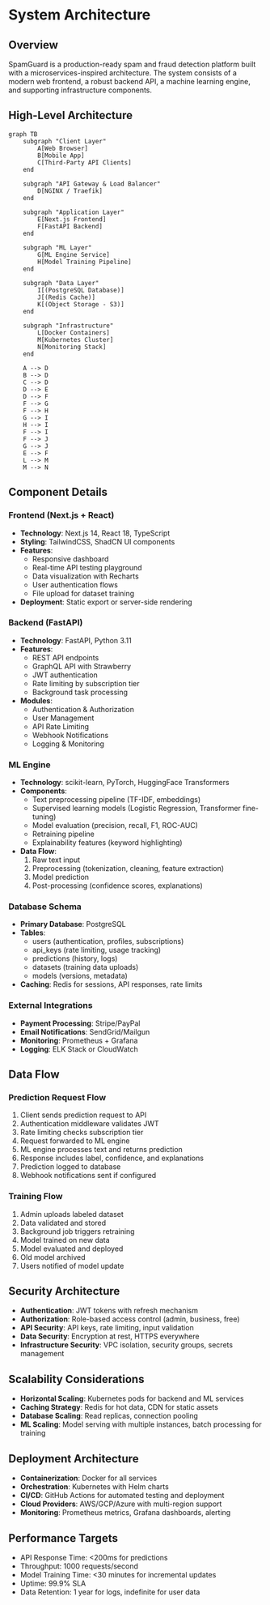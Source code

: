 # System Architecture

## Overview

SpamGuard is a production-ready spam and fraud detection platform built with a microservices-inspired architecture. The system consists of a modern web frontend, a robust backend API, a machine learning engine, and supporting infrastructure components.

## High-Level Architecture

```mermaid
graph TB
    subgraph "Client Layer"
        A[Web Browser]
        B[Mobile App]
        C[Third-Party API Clients]
    end

    subgraph "API Gateway & Load Balancer"
        D[NGINX / Traefik]
    end

    subgraph "Application Layer"
        E[Next.js Frontend]
        F[FastAPI Backend]
    end

    subgraph "ML Layer"
        G[ML Engine Service]
        H[Model Training Pipeline]
    end

    subgraph "Data Layer"
        I[(PostgreSQL Database)]
        J[(Redis Cache)]
        K[(Object Storage - S3)]
    end

    subgraph "Infrastructure"
        L[Docker Containers]
        M[Kubernetes Cluster]
        N[Monitoring Stack]
    end

    A --> D
    B --> D
    C --> D
    D --> E
    D --> F
    F --> G
    F --> H
    G --> I
    H --> I
    F --> I
    F --> J
    G --> J
    E --> F
    L --> M
    M --> N
```

## Component Details

### Frontend (Next.js + React)
- **Technology**: Next.js 14, React 18, TypeScript
- **Styling**: TailwindCSS, ShadCN UI components
- **Features**:
  - Responsive dashboard
  - Real-time API testing playground
  - Data visualization with Recharts
  - User authentication flows
  - File upload for dataset training
- **Deployment**: Static export or server-side rendering

### Backend (FastAPI)
- **Technology**: FastAPI, Python 3.11
- **Features**:
  - REST API endpoints
  - GraphQL API with Strawberry
  - JWT authentication
  - Rate limiting by subscription tier
  - Background task processing
- **Modules**:
  - Authentication & Authorization
  - User Management
  - API Rate Limiting
  - Webhook Notifications
  - Logging & Monitoring

### ML Engine
- **Technology**: scikit-learn, PyTorch, HuggingFace Transformers
- **Components**:
  - Text preprocessing pipeline (TF-IDF, embeddings)
  - Supervised learning models (Logistic Regression, Transformer fine-tuning)
  - Model evaluation (precision, recall, F1, ROC-AUC)
  - Retraining pipeline
  - Explainability features (keyword highlighting)
- **Data Flow**:
  1. Raw text input
  2. Preprocessing (tokenization, cleaning, feature extraction)
  3. Model prediction
  4. Post-processing (confidence scores, explanations)

### Database Schema
- **Primary Database**: PostgreSQL
- **Tables**:
  - users (authentication, profiles, subscriptions)
  - api_keys (rate limiting, usage tracking)
  - predictions (history, logs)
  - datasets (training data uploads)
  - models (versions, metadata)
- **Caching**: Redis for sessions, API responses, rate limits

### External Integrations
- **Payment Processing**: Stripe/PayPal
- **Email Notifications**: SendGrid/Mailgun
- **Monitoring**: Prometheus + Grafana
- **Logging**: ELK Stack or CloudWatch

## Data Flow

### Prediction Request Flow
1. Client sends prediction request to API
2. Authentication middleware validates JWT
3. Rate limiting checks subscription tier
4. Request forwarded to ML engine
5. ML engine processes text and returns prediction
6. Response includes label, confidence, and explanations
7. Prediction logged to database
8. Webhook notifications sent if configured

### Training Flow
1. Admin uploads labeled dataset
2. Data validated and stored
3. Background job triggers retraining
4. Model trained on new data
5. Model evaluated and deployed
6. Old model archived
7. Users notified of model update

## Security Architecture

- **Authentication**: JWT tokens with refresh mechanism
- **Authorization**: Role-based access control (admin, business, free)
- **API Security**: API keys, rate limiting, input validation
- **Data Security**: Encryption at rest, HTTPS everywhere
- **Infrastructure Security**: VPC isolation, security groups, secrets management

## Scalability Considerations

- **Horizontal Scaling**: Kubernetes pods for backend and ML services
- **Caching Strategy**: Redis for hot data, CDN for static assets
- **Database Scaling**: Read replicas, connection pooling
- **ML Scaling**: Model serving with multiple instances, batch processing for training

## Deployment Architecture

- **Containerization**: Docker for all services
- **Orchestration**: Kubernetes with Helm charts
- **CI/CD**: GitHub Actions for automated testing and deployment
- **Cloud Providers**: AWS/GCP/Azure with multi-region support
- **Monitoring**: Prometheus metrics, Grafana dashboards, alerting

## Performance Targets

- API Response Time: <200ms for predictions
- Throughput: 1000 requests/second
- Model Training Time: <30 minutes for incremental updates
- Uptime: 99.9% SLA
- Data Retention: 1 year for logs, indefinite for user data